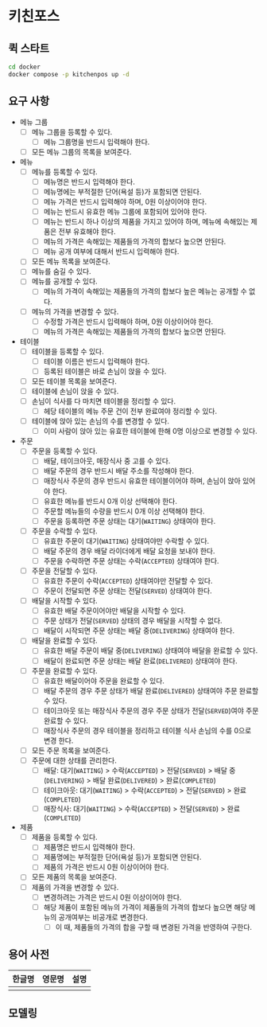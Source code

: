 # 키친포스

## 퀵 스타트

```sh
cd docker
docker compose -p kitchenpos up -d
```

## 요구 사항

- 메뉴 그룹
  - [ ] 메뉴 그룹을 등록할 수 있다.
    - [ ] 메뉴 그룹명을 반드시 입력해야 한다. 
  - [ ] 모든 메뉴 그룹의 목록을 보여준다.
- 메뉴
  - [ ] 메뉴를 등록할 수 있다.
    - [ ] 메뉴명은 반드시 입력해야 한다.
    - [ ] 메뉴명에는 부적절한 단어(욕설 등)가 포함되면 안된다.
    - [ ] 메뉴 가격은 반드시 입력해야 하며, 0원 이상이어야 한다.
    - [ ] 메뉴는 반드시 유효한 메뉴 그룹에 포함되어 있어야 한다.
    - [ ] 메뉴는 반드시 하나 이상의 제품을 가지고 있어야 하며, 메뉴에 속해있는 제품은 전부 유효해야 한다.
    - [ ] 메뉴의 가격은 속해있는 제품들의 가격의 합보다 높으면 안된다.
    - [ ] 메뉴 공개 여부에 대해서 반드시 입력해야 한다.
  - [ ] 모든 메뉴 목록을 보여준다.
  - [ ] 메뉴를 숨길 수 있다.
  - [ ] 메뉴를 공개할 수 있다.
    - [ ] 메뉴의 가격이 속해있는 제품들의 가격의 합보다 높은 메뉴는 공개할 수 없다.
  - [ ] 메뉴의 가격을 변경할 수 있다.
    - [ ] 수정할 가격은 반드시 입력해야 하며, 0원 이상이어야 한다. 
    - [ ] 메뉴의 가격은 속해있는 제품들의 가격의 합보다 높으면 안된다.
- 테이블
  - [ ] 테이블을 등록할 수 있다.
    - [ ] 테이블 이름은 반드시 입력해야 한다.
    - [ ] 등록된 테이블은 바로 손님이 앉을 수 있다.
  - [ ] 모든 테이블 목록을 보여준다.
  - [ ] 테이블에 손님이 앉을 수 있다.
  - [ ] 손님이 식사를 다 마치면 테이블을 정리할 수 있다.
    - [ ] 헤당 테이블의 메뉴 주문 건이 전부 완료여야 정리할 수 있다.
  - [ ] 테이블에 앉아 있는 손님의 수를 변경할 수 있다.
    - [ ] 이미 사람이 앉아 있는 유효한 테이블에 한해 0명 이상으로 변경할 수 있다.
- 주문
  - [ ] 주문을 등록할 수 있다.
    - [ ] 배달, 테이크아웃, 매장식사 중 고를 수 있다.
    - [ ] 배달 주문의 경우 반드시 배달 주소를 작성해야 한다. 
    - [ ] 매장식사 주문의 경우 반드시 유효한 테이블이어야 하며, 손님이 앉아 있어야 한다.
    - [ ] 유효한 메뉴를 반드시 0개 이상 선택해야 한다.
    - [ ] 주문할 메뉴들의 수량을 반드시 0개 이상 선택해야 한다. 
    - [ ] 주문을 등록하면 주문 상태는 대기(`WAITING`) 상태여야 한다.
  - [ ] 주문을 수락할 수 있다.
    - [ ] 유효한 주문이 대기(`WAITING`) 상태여야만 수락할 수 있다. 
    - [ ] 배달 주문의 경우 배달 라이더에게 배달 요청을 보내야 한다. 
    - [ ] 주문을 수락하면 주문 상태는 수락(`ACCEPTED`) 상태여야 한다.
  - [ ] 주문을 전달할 수 있다.
    - [ ] 유효한 주문이 수락(`ACCEPTED`) 상태여야만 전달할 수 있다.
    - [ ] 주문이 전달되면 주문 상태는 전달(`SERVED`) 상태여야 한다.
  - [ ] 배달을 시작할 수 있다.
    - [ ] 유효한 배달 주문이어야만 배달을 시작할 수 있다.
    - [ ] 주문 상태가 전달(`SERVED`) 상태의 경우 배달을 시작할 수 없다.
    - [ ] 배달이 시작되면 주문 상태는 배달 중(`DELIVERING`) 상태여야 한다.
  - [ ] 배달을 완료할 수 있다.
    - [ ] 유효한 배달 주문이 배달 중(`DELIVERING`) 상태여야 배달을 완료할 수 있다.
    - [ ] 배달이 완료되면 주문 상태는 배달 완료(`DELIVERED`) 상태여야 한다.
  - [ ] 주문을 완료할 수 있다.
    - [ ] 유효한 배달이어야 주문을 완료할 수 있다.
    - [ ] 배달 주문의 경우 주문 상태가 배달 완료(`DELIVERED`) 상태여야 주문 완료할 수 있다.
    - [ ] 테이크아웃 또는 매장식사 주문의 경우 주문 상태가 전달(`SERVED`)여야 주문 완료할 수 있다.
    - [ ] 매장식사 주문의 경우 테이블을 정리하고 테이블 식사 손님의 수를 0으로 변경 한다.
  - [ ] 모든 주문 목록을 보여준다.
  - [ ] 주문에 대한 상태를 관리한다.
    - [ ] 배달: 대기(`WAITING`) > 수락(`ACCEPTED`) > 전달(`SERVED`) > 배달 중(`DELIVERING`) > 배달 완료(`DELIVERED`) > 완료(`COMPLETED`)
    - [ ] 테이크아웃: 대기(`WAITING`) > 수락(`ACCEPTED`) > 전달(`SERVED`) > 완료(`COMPLETED`)
    - [ ] 매장식사: 대기(`WAITING`) > 수락(`ACCEPTED`) > 전달(`SERVED`) > 완료(`COMPLETED`)
- 제품
  - [ ] 제품을 등록할 수 있다.
    - [ ] 제품명은 반드시 입력해야 한다.
    - [ ] 제품명에는 부적절한 단어(욕설 등)가 포함되면 안된다.
    - [ ] 제품의 가격은 반드시 0원 이상이어야 한다.
  - [ ] 모든 제품의 목록을 보여준다.
  - [ ] 제품의 가격을 변경할 수 있다.
    - [ ] 변경하려는 가격은 반드시 0원 이상이어야 한다.
    - [ ] 해당 제품이 포함된 메뉴의 가격이 제품들의 가격의 합보다 높으면 해당 메뉴의 공개여부는 비공개로 변경한다.
      - [ ] 이 때, 제품들의 가격의 합을 구할 때 변경된 가격을 반영하여 구한다.

## 용어 사전

| 한글명 | 영문명 | 설명 |
| --- | --- | --- |
|  |  |  |

## 모델링

